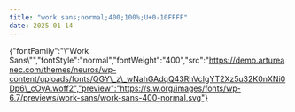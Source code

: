 ```yaml
---
title: "work sans;normal;400;100%;U+0-10FFFF"
date: 2025-01-14
---
```


{"fontFamily":"\\"Work Sans\\"","fontStyle":"normal","fontWeight":"400","src":"https://demo.artureanec.com/themes/neuros/wp-content/uploads/fonts/QGY\_z\_wNahGAdqQ43RhVcIgYT2Xz5u32K0nXNi0Dp6\_cOyA.woff2","preview":"https://s.w.org/images/fonts/wp-6.7/previews/work-sans/work-sans-400-normal.svg"}
